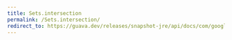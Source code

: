 ```yaml
---
title: Sets.intersection
permalink: /Sets.intersection/
redirect_to: https://guava.dev/releases/snapshot-jre/api/docs/com/google/common/collect/Sets.html#intersection-java.util.Set-java.util.Set-
---
```


